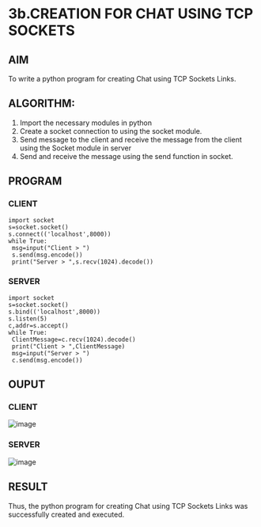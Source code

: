 # 3b.CREATION FOR CHAT USING TCP SOCKETS
## AIM
To write a python program for creating Chat using TCP Sockets Links.
## ALGORITHM:
1. Import the necessary modules in python
2. Create a socket connection to using the socket module.
3. Send message to the client and receive the message from the client using the Socket module in
 server
4. Send and receive the message using the send function in socket.
## PROGRAM
### CLIENT
```
import socket
s=socket.socket()
s.connect(('localhost',8000))
while True:
 msg=input("Client > ")
 s.send(msg.encode())
 print("Server > ",s.recv(1024).decode())
```
### SERVER
```
import socket
s=socket.socket()
s.bind(('localhost',8000))
s.listen(5)
c,addr=s.accept()
while True:
 ClientMessage=c.recv(1024).decode()
 print("Client > ",ClientMessage)
 msg=input("Server > ")
 c.send(msg.encode())
```
## OUPUT
### CLIENT
![image](https://github.com/Thilak45/3b_CHAT_USING_TCP_SOCKETS/assets/138849161/9c8ba2c3-e4a8-49f4-a0c1-c9abb2e99150)
### SERVER
![image](https://github.com/Thilak45/3b_CHAT_USING_TCP_SOCKETS/assets/138849161/95f975de-43ae-404a-b5ba-a2dbc7a75783)

## RESULT
Thus, the python program for creating Chat using TCP Sockets Links was successfully 
created and executed.
